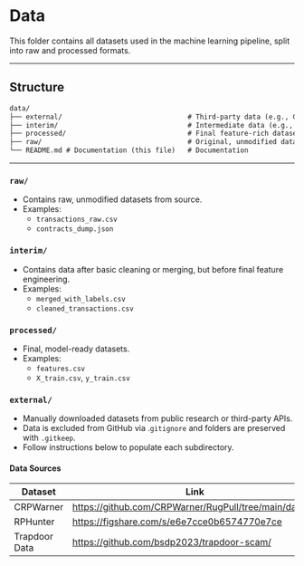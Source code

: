 # Data

This folder contains all datasets used in the machine learning pipeline, split into raw and processed formats.

---

## Structure

```txt
data/
├── external/                               # Third-party data (e.g., CRPWarner, RPHunter, GoPlus)
├── interim/                                # Intermediate data (e.g., partially cleaned, merged)
├── processed/                              # Final feature-rich datasets used for training/testing
├── raw/                                    # Original, unmodified datasets
└── README.md # Documentation (this file)   # Documentation
```

---

### `raw/`

- Contains raw, unmodified datasets from source.
- Examples:
  - `transactions_raw.csv`
  - `contracts_dump.json`

### `interim/`

- Contains data after basic cleaning or merging, but before final feature engineering.
- Examples:
  - `merged_with_labels.csv`
  - `cleaned_transactions.csv`

### `processed/`

- Final, model-ready datasets.
- Examples:
  - `features.csv`
  - `X_train.csv`, `y_train.csv`

### `external/`

- Manually downloaded datasets from public research or third-party APIs.
- Data is excluded from GitHub via .`gitignore` and folders are preserved with `.gitkeep`.
- Follow instructions below to populate each subdirectory.

#### Data Sources

| Dataset    | Link                                                         | destination directory |
|------------|--------------------------------------------------------------|-----------------------|
| CRPWarner  | <https://github.com/CRPWarner/RugPull/tree/main/dataset>     | /data/external/crpwarner |
| RPHunter   | <https://figshare.com/s/e6e7cce0b6574770e7ce>                | /data/external/rphunter  |
| Trapdoor Data | <https://github.com/bsdp2023/trapdoor-scam/>              | /data/external/trapdoordata |
